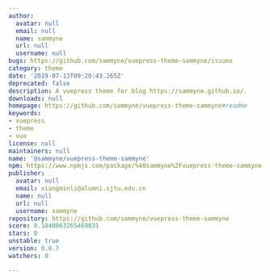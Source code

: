 ```yaml
---
author:
  avatar: null
  email: null
  name: sammyne
  url: null
  username: null
bugs: https://github.com/sammyne/vuepress-theme-sammyne/issues
category: theme
date: '2019-07-13T09:28:43.265Z'
deprecated: false
description: A vuepress theme for blog https://sammyne.github.io/.
downloads: null
homepage: https://github.com/sammyne/vuepress-theme-sammyne#readme
keywords:
- vuepress
- theme
- vue
license: null
maintainers: null
name: '@sammyne/vuepress-theme-sammyne'
npm: https://www.npmjs.com/package/%40sammyne%2Fvuepress-theme-sammyne
publisher:
  avatar: null
  email: xiangminli@alumni.sjtu.edu.cn
  name: null
  url: null
  username: sammyne
repository: https://github.com/sammyne/vuepress-theme-sammyne
score: 0.1840063265469831
stars: 0
unstable: true
version: 0.0.7
watchers: 0

---
```


